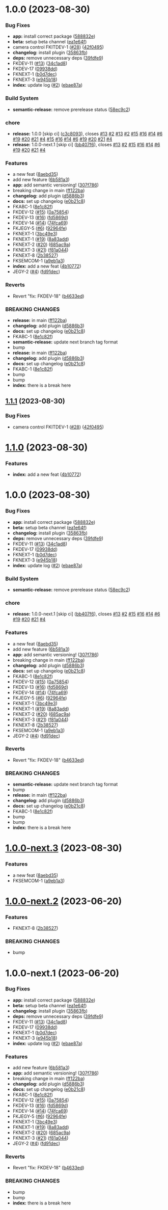 # 1.0.0 (2023-08-30)


### Bug Fixes

* **app:** install correct package ([588832e](https://github.com/robence/semantic-release-poc/commit/588832e641c422d18430d4ba114d98dca003c317))
* **beta:** setup beta channel ([ea1e64f](https://github.com/robence/semantic-release-poc/commit/ea1e64f8491381ab4356f750bce9b2d26962262c))
* camera control FKITDEV-1 ([#28](https://github.com/robence/semantic-release-poc/issues/28)) ([42f0495](https://github.com/robence/semantic-release-poc/commit/42f0495e53bdcec69d5b76d2ff6e4b2a22b80e6f))
* **changelog:** install plugin ([35863fb](https://github.com/robence/semantic-release-poc/commit/35863fb8b48da9d1d5016f841e5cfe6a0484b5c5))
* **deps:** remove unnecessary deps ([39fdfe9](https://github.com/robence/semantic-release-poc/commit/39fdfe9c3abfaf5381d833dffb305e9a120c5d85))
* FKDEV-11 ([#13](https://github.com/robence/semantic-release-poc/issues/13)) ([34c1ad8](https://github.com/robence/semantic-release-poc/commit/34c1ad8bcc8db4290cbc07cd9d7c081a8aa360f6))
* FKDEV-17 ([09938dd](https://github.com/robence/semantic-release-poc/commit/09938dd3c67d1c7322a5c36ef1625eaf691d0e61))
* FKNEXT-1 ([b0d7dec](https://github.com/robence/semantic-release-poc/commit/b0d7decf1937072763b4f428b9b86a419daccccc))
* FKNEXT-3 ([e945b18](https://github.com/robence/semantic-release-poc/commit/e945b181c12fb67fbdab51b0dfcedee8186efdc1))
* **index:** update log ([#2](https://github.com/robence/semantic-release-poc/issues/2)) ([ebae87a](https://github.com/robence/semantic-release-poc/commit/ebae87ae4965a6c76b38784e2faccc7a228794b3))


### Build System

* **semantic-release:** remove prerelease status ([58ec9c2](https://github.com/robence/semantic-release-poc/commit/58ec9c29c50e9e3bed8c271cd96e368c6207fbe5))


### chore

* **release:** 1.0.0 [skip ci] ([c3c8093](https://github.com/robence/semantic-release-poc/commit/c3c8093b76b39426024e7bea7bbe57b2db390f2d)), closes [#13](https://github.com/robence/semantic-release-poc/issues/13) [#2](https://github.com/robence/semantic-release-poc/issues/2) [#13](https://github.com/robence/semantic-release-poc/issues/13) [#2](https://github.com/robence/semantic-release-poc/issues/2) [#15](https://github.com/robence/semantic-release-poc/issues/15) [#16](https://github.com/robence/semantic-release-poc/issues/16) [#14](https://github.com/robence/semantic-release-poc/issues/14) [#6](https://github.com/robence/semantic-release-poc/issues/6) [#19](https://github.com/robence/semantic-release-poc/issues/19) [#20](https://github.com/robence/semantic-release-poc/issues/20) [#21](https://github.com/robence/semantic-release-poc/issues/21) [#4](https://github.com/robence/semantic-release-poc/issues/4) [#15](https://github.com/robence/semantic-release-poc/issues/15) [#16](https://github.com/robence/semantic-release-poc/issues/16) [#14](https://github.com/robence/semantic-release-poc/issues/14) [#6](https://github.com/robence/semantic-release-poc/issues/6) [#19](https://github.com/robence/semantic-release-poc/issues/19) [#20](https://github.com/robence/semantic-release-poc/issues/20) [#21](https://github.com/robence/semantic-release-poc/issues/21) [#4](https://github.com/robence/semantic-release-poc/issues/4)
* **release:** 1.0.0-next.1 [skip ci] ([bb407f6](https://github.com/robence/semantic-release-poc/commit/bb407f691369fecfaed9ffe776f93af1884f91c9)), closes [#13](https://github.com/robence/semantic-release-poc/issues/13) [#2](https://github.com/robence/semantic-release-poc/issues/2) [#15](https://github.com/robence/semantic-release-poc/issues/15) [#16](https://github.com/robence/semantic-release-poc/issues/16) [#14](https://github.com/robence/semantic-release-poc/issues/14) [#6](https://github.com/robence/semantic-release-poc/issues/6) [#19](https://github.com/robence/semantic-release-poc/issues/19) [#20](https://github.com/robence/semantic-release-poc/issues/20) [#21](https://github.com/robence/semantic-release-poc/issues/21) [#4](https://github.com/robence/semantic-release-poc/issues/4)


### Features

* a new feat ([8aebd35](https://github.com/robence/semantic-release-poc/commit/8aebd350c055a1b9e706ac2affd312b715ed80f6))
* add new feature ([6b581a3](https://github.com/robence/semantic-release-poc/commit/6b581a3f661147217d5f178af665ea4ec402f84a))
* **app:** add semantic versioning! ([307f786](https://github.com/robence/semantic-release-poc/commit/307f7868e8c24af2431569564e549de3d0c4e5e8))
* breaking change in main ([ff122ba](https://github.com/robence/semantic-release-poc/commit/ff122ba6d18c1a2fa1f5ac2c344e8d4d686d7614))
* **changelog:** add plugin ([d5886b3](https://github.com/robence/semantic-release-poc/commit/d5886b30e6e610fdb4caa6b42a625775b2918ffa))
* **docs:** set up changelog ([e0b21c8](https://github.com/robence/semantic-release-poc/commit/e0b21c81c35a5ea0bb52025e1670d23078cb1857))
* FKABC-1 ([8e1c82f](https://github.com/robence/semantic-release-poc/commit/8e1c82fd137a3632a4c5f8474913a7c85445f603))
* FKDEV-12 ([#15](https://github.com/robence/semantic-release-poc/issues/15)) ([0a75854](https://github.com/robence/semantic-release-poc/commit/0a75854d57ce28f5baab5276a284824d84060bc6))
* FKDEV-13 ([#16](https://github.com/robence/semantic-release-poc/issues/16)) ([fd5869d](https://github.com/robence/semantic-release-poc/commit/fd5869dc77ca2ff5664c79218afd7b969de13cf6))
* FKDEV-14 ([#14](https://github.com/robence/semantic-release-poc/issues/14)) ([74fca69](https://github.com/robence/semantic-release-poc/commit/74fca695529f5bfa66bbb477129f6da65c6dc580))
* FKJEGY-5 ([#6](https://github.com/robence/semantic-release-poc/issues/6)) ([92964fe](https://github.com/robence/semantic-release-poc/commit/92964fe1cc21781f5624433f70b7562b7c1c7b18))
* FKNEXT-1 ([3bc49e3](https://github.com/robence/semantic-release-poc/commit/3bc49e3704354a343713cbea1b72fe5cae1f85dc))
* FKNEXT-1 ([#19](https://github.com/robence/semantic-release-poc/issues/19)) ([8a83add](https://github.com/robence/semantic-release-poc/commit/8a83add36c916c77267bdf59fa75425ba1452ec4))
* FKNEXT-2 ([#20](https://github.com/robence/semantic-release-poc/issues/20)) ([685ac9a](https://github.com/robence/semantic-release-poc/commit/685ac9ae4f9f9845529604d252d9f2d966371497))
* FKNEXT-3 ([#21](https://github.com/robence/semantic-release-poc/issues/21)) ([f81a044](https://github.com/robence/semantic-release-poc/commit/f81a044901b2b1660baafb4dd7295c2200b5adfe))
* FKNEXT-8 ([2b38527](https://github.com/robence/semantic-release-poc/commit/2b385270ae2b47ab920b3f28503a11cf34af51de))
* FKSEMCOM-1 ([a9eb1a3](https://github.com/robence/semantic-release-poc/commit/a9eb1a3732ba7fcf8160787afc54425571d0d558))
* **index:** add a new feat ([4b10772](https://github.com/robence/semantic-release-poc/commit/4b1077257db8db2dd88f4bda3240cb9e98b2d935))
* JEGY-2 ([#4](https://github.com/robence/semantic-release-poc/issues/4)) ([fd91dec](https://github.com/robence/semantic-release-poc/commit/fd91dec8537517e96248fe7f0254f6462e0631ff))


### Reverts

* Revert "fix: FKDEV-18" ([b4633ed](https://github.com/robence/semantic-release-poc/commit/b4633edf7cec37b6929d0d1a11a330c1280db6f9))


### BREAKING CHANGES

* **release:** in main ([ff122ba](https://github.com/robence/semantic-release-poc/commit/ff122ba6d18c1a2fa1f5ac2c344e8d4d686d7614))
* **changelog:** add plugin ([d5886b3](https://github.com/robence/semantic-release-poc/commit/d5886b30e6e610fdb4caa6b42a625775b2918ffa))
* **docs:** set up changelog ([e0b21c8](https://github.com/robence/semantic-release-poc/commit/e0b21c81c35a5ea0bb52025e1670d23078cb1857))
* FKABC-1 ([8e1c82f](https://github.com/robence/semantic-release-poc/commit/8e1c82fd137a3632a4c5f8474913a7c85445f603))
* **semantic-release:** update next branch tag format
* bump
* **release:** in main ([ff122ba](https://github.com/robence/semantic-release-poc/commit/ff122ba6d18c1a2fa1f5ac2c344e8d4d686d7614))
* **changelog:** add plugin ([d5886b3](https://github.com/robence/semantic-release-poc/commit/d5886b30e6e610fdb4caa6b42a625775b2918ffa))
* **docs:** set up changelog ([e0b21c8](https://github.com/robence/semantic-release-poc/commit/e0b21c81c35a5ea0bb52025e1670d23078cb1857))
* FKABC-1 ([8e1c82f](https://github.com/robence/semantic-release-poc/commit/8e1c82fd137a3632a4c5f8474913a7c85445f603))
* bump
* bump
* **index:** there is a break here

## [1.1.1](https://github.com/robence/semantic-release-poc/compare/fk-1.1.0...fk-1.1.1) (2023-08-30)


### Bug Fixes

* camera control FKITDEV-1 ([#28](https://github.com/robence/semantic-release-poc/issues/28)) ([42f0495](https://github.com/robence/semantic-release-poc/commit/42f0495e53bdcec69d5b76d2ff6e4b2a22b80e6f))

# [1.1.0](https://github.com/robence/semantic-release-poc/compare/fk-1.0.0...fk-1.1.0) (2023-08-30)


### Features

* **index:** add a new feat ([4b10772](https://github.com/robence/semantic-release-poc/commit/4b1077257db8db2dd88f4bda3240cb9e98b2d935))

# 1.0.0 (2023-08-30)


### Bug Fixes

* **app:** install correct package ([588832e](https://github.com/robence/semantic-release-poc/commit/588832e641c422d18430d4ba114d98dca003c317))
* **beta:** setup beta channel ([ea1e64f](https://github.com/robence/semantic-release-poc/commit/ea1e64f8491381ab4356f750bce9b2d26962262c))
* **changelog:** install plugin ([35863fb](https://github.com/robence/semantic-release-poc/commit/35863fb8b48da9d1d5016f841e5cfe6a0484b5c5))
* **deps:** remove unnecessary deps ([39fdfe9](https://github.com/robence/semantic-release-poc/commit/39fdfe9c3abfaf5381d833dffb305e9a120c5d85))
* FKDEV-11 ([#13](https://github.com/robence/semantic-release-poc/issues/13)) ([34c1ad8](https://github.com/robence/semantic-release-poc/commit/34c1ad8bcc8db4290cbc07cd9d7c081a8aa360f6))
* FKDEV-17 ([09938dd](https://github.com/robence/semantic-release-poc/commit/09938dd3c67d1c7322a5c36ef1625eaf691d0e61))
* FKNEXT-1 ([b0d7dec](https://github.com/robence/semantic-release-poc/commit/b0d7decf1937072763b4f428b9b86a419daccccc))
* FKNEXT-3 ([e945b18](https://github.com/robence/semantic-release-poc/commit/e945b181c12fb67fbdab51b0dfcedee8186efdc1))
* **index:** update log ([#2](https://github.com/robence/semantic-release-poc/issues/2)) ([ebae87a](https://github.com/robence/semantic-release-poc/commit/ebae87ae4965a6c76b38784e2faccc7a228794b3))


### Build System

* **semantic-release:** remove prerelease status ([58ec9c2](https://github.com/robence/semantic-release-poc/commit/58ec9c29c50e9e3bed8c271cd96e368c6207fbe5))


### chore

* **release:** 1.0.0-next.1 [skip ci] ([bb407f6](https://github.com/robence/semantic-release-poc/commit/bb407f691369fecfaed9ffe776f93af1884f91c9)), closes [#13](https://github.com/robence/semantic-release-poc/issues/13) [#2](https://github.com/robence/semantic-release-poc/issues/2) [#15](https://github.com/robence/semantic-release-poc/issues/15) [#16](https://github.com/robence/semantic-release-poc/issues/16) [#14](https://github.com/robence/semantic-release-poc/issues/14) [#6](https://github.com/robence/semantic-release-poc/issues/6) [#19](https://github.com/robence/semantic-release-poc/issues/19) [#20](https://github.com/robence/semantic-release-poc/issues/20) [#21](https://github.com/robence/semantic-release-poc/issues/21) [#4](https://github.com/robence/semantic-release-poc/issues/4)


### Features

* a new feat ([8aebd35](https://github.com/robence/semantic-release-poc/commit/8aebd350c055a1b9e706ac2affd312b715ed80f6))
* add new feature ([6b581a3](https://github.com/robence/semantic-release-poc/commit/6b581a3f661147217d5f178af665ea4ec402f84a))
* **app:** add semantic versioning! ([307f786](https://github.com/robence/semantic-release-poc/commit/307f7868e8c24af2431569564e549de3d0c4e5e8))
* breaking change in main ([ff122ba](https://github.com/robence/semantic-release-poc/commit/ff122ba6d18c1a2fa1f5ac2c344e8d4d686d7614))
* **changelog:** add plugin ([d5886b3](https://github.com/robence/semantic-release-poc/commit/d5886b30e6e610fdb4caa6b42a625775b2918ffa))
* **docs:** set up changelog ([e0b21c8](https://github.com/robence/semantic-release-poc/commit/e0b21c81c35a5ea0bb52025e1670d23078cb1857))
* FKABC-1 ([8e1c82f](https://github.com/robence/semantic-release-poc/commit/8e1c82fd137a3632a4c5f8474913a7c85445f603))
* FKDEV-12 ([#15](https://github.com/robence/semantic-release-poc/issues/15)) ([0a75854](https://github.com/robence/semantic-release-poc/commit/0a75854d57ce28f5baab5276a284824d84060bc6))
* FKDEV-13 ([#16](https://github.com/robence/semantic-release-poc/issues/16)) ([fd5869d](https://github.com/robence/semantic-release-poc/commit/fd5869dc77ca2ff5664c79218afd7b969de13cf6))
* FKDEV-14 ([#14](https://github.com/robence/semantic-release-poc/issues/14)) ([74fca69](https://github.com/robence/semantic-release-poc/commit/74fca695529f5bfa66bbb477129f6da65c6dc580))
* FKJEGY-5 ([#6](https://github.com/robence/semantic-release-poc/issues/6)) ([92964fe](https://github.com/robence/semantic-release-poc/commit/92964fe1cc21781f5624433f70b7562b7c1c7b18))
* FKNEXT-1 ([3bc49e3](https://github.com/robence/semantic-release-poc/commit/3bc49e3704354a343713cbea1b72fe5cae1f85dc))
* FKNEXT-1 ([#19](https://github.com/robence/semantic-release-poc/issues/19)) ([8a83add](https://github.com/robence/semantic-release-poc/commit/8a83add36c916c77267bdf59fa75425ba1452ec4))
* FKNEXT-2 ([#20](https://github.com/robence/semantic-release-poc/issues/20)) ([685ac9a](https://github.com/robence/semantic-release-poc/commit/685ac9ae4f9f9845529604d252d9f2d966371497))
* FKNEXT-3 ([#21](https://github.com/robence/semantic-release-poc/issues/21)) ([f81a044](https://github.com/robence/semantic-release-poc/commit/f81a044901b2b1660baafb4dd7295c2200b5adfe))
* FKNEXT-8 ([2b38527](https://github.com/robence/semantic-release-poc/commit/2b385270ae2b47ab920b3f28503a11cf34af51de))
* FKSEMCOM-1 ([a9eb1a3](https://github.com/robence/semantic-release-poc/commit/a9eb1a3732ba7fcf8160787afc54425571d0d558))
* JEGY-2 ([#4](https://github.com/robence/semantic-release-poc/issues/4)) ([fd91dec](https://github.com/robence/semantic-release-poc/commit/fd91dec8537517e96248fe7f0254f6462e0631ff))


### Reverts

* Revert "fix: FKDEV-18" ([b4633ed](https://github.com/robence/semantic-release-poc/commit/b4633edf7cec37b6929d0d1a11a330c1280db6f9))


### BREAKING CHANGES

* **semantic-release:** update next branch tag format
* bump
* **release:** in main ([ff122ba](https://github.com/robence/semantic-release-poc/commit/ff122ba6d18c1a2fa1f5ac2c344e8d4d686d7614))
* **changelog:** add plugin ([d5886b3](https://github.com/robence/semantic-release-poc/commit/d5886b30e6e610fdb4caa6b42a625775b2918ffa))
* **docs:** set up changelog ([e0b21c8](https://github.com/robence/semantic-release-poc/commit/e0b21c81c35a5ea0bb52025e1670d23078cb1857))
* FKABC-1 ([8e1c82f](https://github.com/robence/semantic-release-poc/commit/8e1c82fd137a3632a4c5f8474913a7c85445f603))
* bump
* bump
* **index:** there is a break here

# [1.0.0-next.3](https://github.com/robence/semantic-release-poc/compare/v1.0.0-next.2...v1.0.0-next.3) (2023-08-30)


### Features

* a new feat ([8aebd35](https://github.com/robence/semantic-release-poc/commit/8aebd350c055a1b9e706ac2affd312b715ed80f6))
* FKSEMCOM-1 ([a9eb1a3](https://github.com/robence/semantic-release-poc/commit/a9eb1a3732ba7fcf8160787afc54425571d0d558))

# [1.0.0-next.2](https://github.com/robence/semantic-release-poc/compare/v1.0.0-next.1...v1.0.0-next.2) (2023-06-20)


### Features

* FKNEXT-8 ([2b38527](https://github.com/robence/semantic-release-poc/commit/2b385270ae2b47ab920b3f28503a11cf34af51de))


### BREAKING CHANGES

* bump

# 1.0.0-next.1 (2023-06-20)


### Bug Fixes

* **app:** install correct package ([588832e](https://github.com/robence/semantic-release-poc/commit/588832e641c422d18430d4ba114d98dca003c317))
* **beta:** setup beta channel ([ea1e64f](https://github.com/robence/semantic-release-poc/commit/ea1e64f8491381ab4356f750bce9b2d26962262c))
* **changelog:** install plugin ([35863fb](https://github.com/robence/semantic-release-poc/commit/35863fb8b48da9d1d5016f841e5cfe6a0484b5c5))
* **deps:** remove unnecessary deps ([39fdfe9](https://github.com/robence/semantic-release-poc/commit/39fdfe9c3abfaf5381d833dffb305e9a120c5d85))
* FKDEV-11 ([#13](https://github.com/robence/semantic-release-poc/issues/13)) ([34c1ad8](https://github.com/robence/semantic-release-poc/commit/34c1ad8bcc8db4290cbc07cd9d7c081a8aa360f6))
* FKDEV-17 ([09938dd](https://github.com/robence/semantic-release-poc/commit/09938dd3c67d1c7322a5c36ef1625eaf691d0e61))
* FKNEXT-1 ([b0d7dec](https://github.com/robence/semantic-release-poc/commit/b0d7decf1937072763b4f428b9b86a419daccccc))
* FKNEXT-3 ([e945b18](https://github.com/robence/semantic-release-poc/commit/e945b181c12fb67fbdab51b0dfcedee8186efdc1))
* **index:** update log ([#2](https://github.com/robence/semantic-release-poc/issues/2)) ([ebae87a](https://github.com/robence/semantic-release-poc/commit/ebae87ae4965a6c76b38784e2faccc7a228794b3))


### Features

* add new feature ([6b581a3](https://github.com/robence/semantic-release-poc/commit/6b581a3f661147217d5f178af665ea4ec402f84a))
* **app:** add semantic versioning! ([307f786](https://github.com/robence/semantic-release-poc/commit/307f7868e8c24af2431569564e549de3d0c4e5e8))
* breaking change in main ([ff122ba](https://github.com/robence/semantic-release-poc/commit/ff122ba6d18c1a2fa1f5ac2c344e8d4d686d7614))
* **changelog:** add plugin ([d5886b3](https://github.com/robence/semantic-release-poc/commit/d5886b30e6e610fdb4caa6b42a625775b2918ffa))
* **docs:** set up changelog ([e0b21c8](https://github.com/robence/semantic-release-poc/commit/e0b21c81c35a5ea0bb52025e1670d23078cb1857))
* FKABC-1 ([8e1c82f](https://github.com/robence/semantic-release-poc/commit/8e1c82fd137a3632a4c5f8474913a7c85445f603))
* FKDEV-12 ([#15](https://github.com/robence/semantic-release-poc/issues/15)) ([0a75854](https://github.com/robence/semantic-release-poc/commit/0a75854d57ce28f5baab5276a284824d84060bc6))
* FKDEV-13 ([#16](https://github.com/robence/semantic-release-poc/issues/16)) ([fd5869d](https://github.com/robence/semantic-release-poc/commit/fd5869dc77ca2ff5664c79218afd7b969de13cf6))
* FKDEV-14 ([#14](https://github.com/robence/semantic-release-poc/issues/14)) ([74fca69](https://github.com/robence/semantic-release-poc/commit/74fca695529f5bfa66bbb477129f6da65c6dc580))
* FKJEGY-5 ([#6](https://github.com/robence/semantic-release-poc/issues/6)) ([92964fe](https://github.com/robence/semantic-release-poc/commit/92964fe1cc21781f5624433f70b7562b7c1c7b18))
* FKNEXT-1 ([3bc49e3](https://github.com/robence/semantic-release-poc/commit/3bc49e3704354a343713cbea1b72fe5cae1f85dc))
* FKNEXT-1 ([#19](https://github.com/robence/semantic-release-poc/issues/19)) ([8a83add](https://github.com/robence/semantic-release-poc/commit/8a83add36c916c77267bdf59fa75425ba1452ec4))
* FKNEXT-2 ([#20](https://github.com/robence/semantic-release-poc/issues/20)) ([685ac9a](https://github.com/robence/semantic-release-poc/commit/685ac9ae4f9f9845529604d252d9f2d966371497))
* FKNEXT-3 ([#21](https://github.com/robence/semantic-release-poc/issues/21)) ([f81a044](https://github.com/robence/semantic-release-poc/commit/f81a044901b2b1660baafb4dd7295c2200b5adfe))
* JEGY-2 ([#4](https://github.com/robence/semantic-release-poc/issues/4)) ([fd91dec](https://github.com/robence/semantic-release-poc/commit/fd91dec8537517e96248fe7f0254f6462e0631ff))


### Reverts

* Revert "fix: FKDEV-18" ([b4633ed](https://github.com/robence/semantic-release-poc/commit/b4633edf7cec37b6929d0d1a11a330c1280db6f9))


### BREAKING CHANGES

* bump
* bump
* **index:** there is a break here
